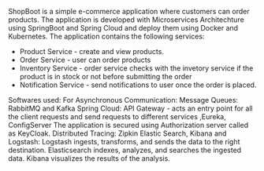 ShopBoot is a simple e-commerce application where customers can order products. The application is developed with Microservices Architechture using SpringBoot and Spring Cloud and deploy them using Docker and Kubernetes. 
The application contains the following services:
* Product Service - create and view products. 
* Order Service -  user can order products
* Inventory Service -  order service checks with the invetory service if the product is in stock or not before submitting the order
* Notification Service - send notifications to user once the order is placed. 

Softwares used:
For Asynchronous Communication: Message Queues: RabbitMQ and Kafka
Spring Cloud: API Gateway - acts an entry point for all the client requests and send requests to different services ,Eureka, ConfigServer
The application is secured using Authorization server called as KeyCloak.
Distributed Tracing: Zipkin
Elastic Search, Kibana and Logstash: Logstash ingests, transforms, and sends the data to the right destination. Elasticsearch indexes, analyzes, and searches the ingested data. Kibana visualizes the results of the analysis.

